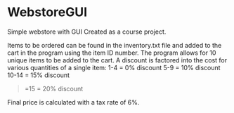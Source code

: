 # WebstoreGUI
Simple webstore with GUI 
Created as a course project.

Items to be ordered can be found in the inventory.txt file and added to the cart in the program using the item ID number.
The program allows for 10 unique items to be added to the cart.
A discount is factored into the cost for various quantities of a single item:
  1-4 = 0% discount
  5-9 = 10% discount
  10-14 = 15% discount
  >=15 = 20% discount

Final price is calculated with a tax rate of 6%.
